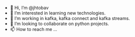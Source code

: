 - 👋 Hi, I’m @jhtobav
- 👀 I’m interested in learning new technologies.
- 🌱 I’m working in kafka, kafka connect and kafka streams.
- 💞️ I’m looking to collaborate on python projects.
- 📫 How to reach me ...

<!---
jhtobav/jhtobav is a ✨ special ✨ repository because its `README.md` (this file) appears on your GitHub profile.
You can click the Preview link to take a look at your changes.
--->
